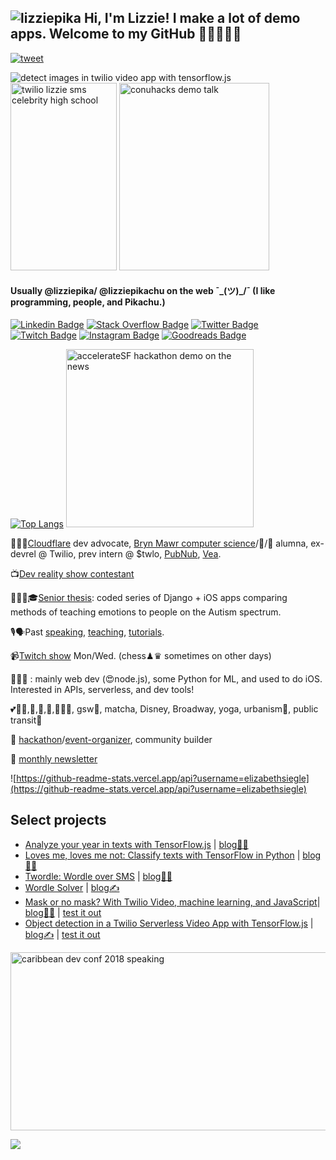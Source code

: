 ## ![lizziepika](https://user-images.githubusercontent.com/8932430/177914384-1ef5c65d-903f-4ff3-a04d-31ebb9bd5e10.png)   Hi, I'm Lizzie! I make a lot of demo apps. Welcome to my GitHub 🥰👋👩🏻‍💻
[![tweet](https://img.shields.io/twitter/url?label=share%20this%20page%21&style=social&url=https%3A%2F%2Fgithub.com%2Felizabethsiegle)](https://twitter.com/intent/tweet?text=Wowow%20check%20out%20this%20github%20profile%20readme:&url=https%3A%2F%2Fgithub.com%2Felizabethsiegle)        

![detect images in twilio video app with tensorflow.js](https://github.com/elizabethsiegle/tfjs-obj-detection-twilio-video-serverless/raw/main/bbox.gif)
<img src="https://github.com/elizabethsiegle/elizabethsiegle/assets/8932430/08bec0c5-b803-42e6-b84d-4b62c9e74e8e" alt="twilio lizzie sms celebrity high school" width="170" height="300" />
<img src="https://github.com/elizabethsiegle/elizabethsiegle/assets/8932430/d4d832c8-b76f-4975-94bb-b324a255e6b6" alt="conuhacks demo talk" width="240" height="300" />

<!-- ![queensjs lizzie image](https://res.cloudinary.com/skillsmatter/image/upload/c_fill,w_200,h_200,g_face/v1547456630/dxi5bejyzygvmh0oauo4.jpg) -->
#### Usually @lizziepika/ @lizziepikachu on the web ¯\_(ツ)_/¯ (I like programming, people, and Pikachu.)
[![Linkedin Badge](https://img.shields.io/badge/-Elizabeth%20%22Lizzie%20%22Siegle-blue?style=flat&logo=Linkedin&logoColor=white&link=https://www.linkedin.com/in/elsiegle/)](https://www.linkedin.com/in/elsiegle/)
[![Stack Overflow Badge](https://img.shields.io/badge/-lizziepika-black?style=flat&logo=Stack%20Overflow&logoColor=orange&link=https://stackoverflow.com/users/5452371/lizziepika)](https://stackoverflow.com/users/5452371/lizziepika)
[![Twitter Badge](https://img.shields.io/badge/-@lizziepika-1da1f2?style=flat&logo=twitter&logoColor=white&link=https://twitter.com/lizziepika)](https://twitter.com/lizziepika)
[![Twitch Badge](https://img.shields.io/badge/-lizziepikachu-6441a5?style=flat&logo=twitch&logoColor=white&link=https://www.twitch.tv/lizziepikachu)](https://www.twitch.tv/lizziepikachu)
[![Instagram Badge](https://img.shields.io/badge/-lizziepika-8a3ab9?style=flat&logo=instagram&logoColor=pink&link=https://www.instagram.com/lizziepika)](https://www.instagram.com/lizziepika)
[![Goodreads Badge](https://img.shields.io/badge/-lizziepika-e9e5cd?style=flat&logo=goodreads&logoColor=gray&link=https://www.goodreads.com/user/show/13636951-lizzie)](https://www.goodreads.com/user/show/13636951-lizzie)

[![Top Langs](https://github-readme-stats.vercel.app/api/top-langs/?username=elizabethsiegle&layout=compact)](https://github.com/elizabethsiegle/github-readme-stats)
<img src="https://github.com/elizabethsiegle/elizabethsiegle/assets/8932430/4bcbba11-55de-40d0-aa54-eb935fe21670" alt="accelerateSF hackathon demo on the news" width="300" height="285" />

👩🏻‍🔬[Cloudflare](https://cloudflare.com) dev advocate, [Bryn Mawr computer science](https://cs.brynmawr.edu)/🎾/🏓 alumna, ex-devrel @ Twilio, prev intern @ $twlo, [PubNub](https://pubnub.com), [Vea](https://www.vealife.com/).

📺[Dev reality show contestant](https://www.youtube.com/watch?v=8RCL5neas_M)

👩🏻‍🎓🎓[Senior thesis](https://elizabethsiegle.github.io/thesis): coded series of Django + iOS apps comparing methods of teaching emotions to people on the Autism spectrum.

🎙🗣Past [speaking](https://www.slideshare.net/ElizabethLizzieSiegl), [teaching](https://ahoy.twilio.com/buildyourtwilioapp), [tutorials](https://www.twilio.com/blog/author/lsiegle).

📹[Twitch show](https://twitch.tv/lizziepikachu) Mon/Wed. (chess♟♛ sometimes on other days)

👩🏻‍💻 : mainly web dev (😍node.js), some Python for ML, and used to do iOS. Interested in APIs, serverless, and dev tools!

💕🏃‍♀️,🎾,🏓,🏐,🚴🏻‍♀️, gsw🏀, matcha, Disney, Broadway, yoga, urbanism🏡, public transit🚌

📅 [hackathon](https://twitter.com/lizziepika/status/1023356419473469441)/[event-organizer](https://medium.com/@lizziepika/she-code-day-2016-4be611b92e82), community builder

💌 [monthly newsletter](https://lizziepika.substack.com/)

![https://github-readme-stats.vercel.app/api?username=elizabethsiegle](https://github-readme-stats.vercel.app/api?username=elizabethsiegle)

## Select projects
- [Analyze your year in texts with TensorFlow.js](https://github.com/elizabethsiegle/analyze-2019-with-tensorflow-twilio-texts) | [blog✍🏽](https://www.twilio.com/blog/how-positive-was-your-year-with-tensorflow-js-and-twilio)
- [Loves me, loves me not: Classify texts with TensorFlow in Python](https://github.com/elizabethsiegle/Loves-me-loves-me-not-tensorflow-python-sms) | [blog✍🏽](https://www.twilio.com/blog/classify-texts-with-tensorflow-and-twilio-to-answer-loves-me-loves-me-not)
- [Twordle: Wordle over SMS](https://github.com/elizabethsiegle/wordleSMS) | [blog✍🏽](https://www.twilio.com/blog/build-wordle-like-sms-game-serverless)
- [Wordle Solver](https://github.com/elizabethsiegle/wordle-solver-p2-ty-craig) | [blog✍](https://www.twilio.com/blog/wordle-solver-serverless-studio-sms) 
- [Mask or no mask? With Twilio Video, machine learning, and JavaScript](https://github.com/elizabethsiegle/twilio-video-mask-ml5)| [blog✍🏽](https://www.twilio.com/blog/mask-or-no-mask-twilio-video-ml-javascript) | [test it out](https://mask-video-3981-dev.twil.io/video.html)
- [Object detection in a Twilio Serverless Video App with TensorFlow.js](https://github.com/elizabethsiegle/tfjs-obj-detection-twilio-video-serverless) | [blog✍](https://www.twilio.com/blog/object-detection-serverless-video-tensorflow-js) | [test it out](https://obj-det-tfjs-vid-6721-dev.twil.io/video.html)
<div id="imgs">
<img src="https://pbs.twimg.com/profile_banners/758370024/1662529299" alt="caribbean dev conf 2018 speaking" width="510" height="285" />
</div>

![](https://countrush-prod.azurewebsites.net/l/badge/?repository=elizabethsiegle.elizabethsiegle)

